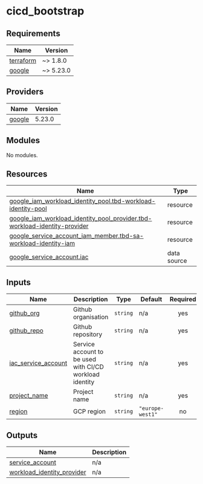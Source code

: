 # cicd_bootstrap

<!-- BEGINNING OF PRE-COMMIT-TERRAFORM DOCS HOOK -->
## Requirements

| Name | Version |
|------|---------|
| <a name="requirement_terraform"></a> [terraform](#requirement\_terraform) | ~> 1.8.0 |
| <a name="requirement_google"></a> [google](#requirement\_google) | ~> 5.23.0 |

## Providers

| Name | Version |
|------|---------|
| <a name="provider_google"></a> [google](#provider\_google) | 5.23.0 |

## Modules

No modules.

## Resources

| Name | Type |
|------|------|
| [google_iam_workload_identity_pool.tbd-workload-identity-pool](https://registry.terraform.io/providers/hashicorp/google/latest/docs/resources/iam_workload_identity_pool) | resource |
| [google_iam_workload_identity_pool_provider.tbd-workload-identity-provider](https://registry.terraform.io/providers/hashicorp/google/latest/docs/resources/iam_workload_identity_pool_provider) | resource |
| [google_service_account_iam_member.tbd-sa-workload-identity-iam](https://registry.terraform.io/providers/hashicorp/google/latest/docs/resources/service_account_iam_member) | resource |
| [google_service_account.iac](https://registry.terraform.io/providers/hashicorp/google/latest/docs/data-sources/service_account) | data source |

## Inputs

| Name | Description | Type | Default | Required |
|------|-------------|------|---------|:--------:|
| <a name="input_github_org"></a> [github\_org](#input\_github\_org) | Github organisation | `string` | n/a | yes |
| <a name="input_github_repo"></a> [github\_repo](#input\_github\_repo) | Github repository | `string` | n/a | yes |
| <a name="input_iac_service_account"></a> [iac\_service\_account](#input\_iac\_service\_account) | Service account to be used with CI/CD workload identity | `string` | n/a | yes |
| <a name="input_project_name"></a> [project\_name](#input\_project\_name) | Project name | `string` | n/a | yes |
| <a name="input_region"></a> [region](#input\_region) | GCP region | `string` | `"europe-west1"` | no |

## Outputs

| Name | Description |
|------|-------------|
| <a name="output_service_account"></a> [service\_account](#output\_service\_account) | n/a |
| <a name="output_workload_identity_provider"></a> [workload\_identity\_provider](#output\_workload\_identity\_provider) | n/a |
<!-- END OF PRE-COMMIT-TERRAFORM DOCS HOOK -->
